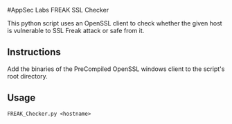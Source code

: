 #AppSec Labs FREAK SSL Checker

This python script uses an OpenSSL client to check whether the given host is vulnerable to SSL Freak attack or safe from it.

## Instructions ##
Add the binaries of the PreCompiled OpenSSL windows client to the script's root directory.
## Usage ##
`FREAK_Checker.py <hostname>`
